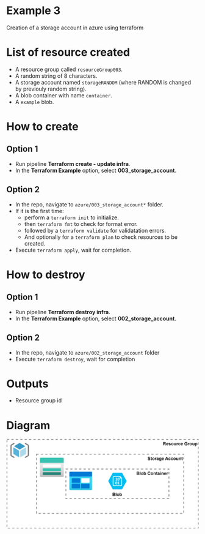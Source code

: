 # Example 3

Creation of a storage account in azure using terraform

# List of resource created

* A resource group called `resourceGroup003`.
* A random string of 8 characters.
* A storage account named `storageRANDOM` (where RANDOM is changed by previouly
  random string).
* A blob container with name `container`.
* A `example` blob.

# How to create

## Option 1

* Run pipeline **Terraform create - update infra**.
* In the **Terraform Example** option, select **003_storage_account**.

## Option 2

* In the repo, navigate to `azure/003_storage_account*` folder.
* If it is the first time:
  * perform a `terraform init` to initialize.
  * then `terraform fmt` to check for format error.
  * followed by a `terraform validate` for validatation errors.
  * And optionally for a `terraform plan` to check resources to be created.
* Execute `terraform apply`, wait for completion.

# How to destroy

## Option 1

* Run pipeline **Terraform destroy infra**.
* In the **Terraform Example** option, select **002_storage_account**.

## Option 2

* In the repo, navigate to `azure/002_storage_account` folder
* Execute `terraform destroy`, wait for completion

# Outputs

* Resource group id

# Diagram

![Diagrama Exercise 3](/images/Exercise_003.svg)
